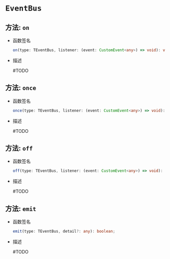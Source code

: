 # `EventBus`

## 方法: `on`

- 函数签名

  ```ts
  on(type: TEventBus, listener: (event: CustomEvent<any>) => void): void;
  ```

- 描述

  #TODO

## 方法: `once`

- 函数签名

  ```ts
  once(type: TEventBus, listener: (event: CustomEvent<any>) => void): void;
  ```

- 描述

  #TODO

## 方法: `off`

- 函数签名

  ```ts
  off(type: TEventBus, listener: (event: CustomEvent<any>) => void): void;
  ```

- 描述

  #TODO

## 方法: `emit`

- 函数签名

  ```ts
  emit(type: TEventBus, detail?: any): boolean;
  ```

- 描述

  #TODO
